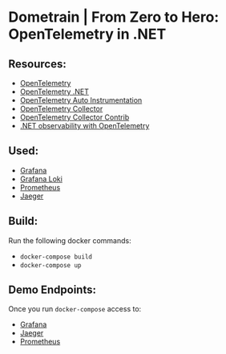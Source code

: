 # Dometrain | From Zero to Hero: OpenTelemetry in .NET

## Resources:

- [OpenTelemetry](https://opentelemetry.io/)
- [OpenTelemetry .NET](https://opentelemetry.io/docs/languages/net/)
- [OpenTelemetry Auto Instrumentation](https://opentelemetry.io/docs/zero-code/)
- [OpenTelemetry Collector](https://opentelemetry.io/docs/collector/)
- [OpenTelemetry Collector Contrib](https://github.com/open-telemetry/opentelemetry-collector-contrib)
- [.NET observability with OpenTelemetry](https://learn.microsoft.com/en-us/dotnet/core/diagnostics/observability-with-otel)

## Used:
- [Grafana](https://grafana.com/)
- [Grafana Loki](https://grafana.com/oss/loki/)
- [Prometheus](https://prometheus.io/)
- [Jaeger](https://www.jaegertracing.io/)

## Build:

Run the following docker commands:
- `docker-compose build`
- `docker-compose up`

## Demo Endpoints:

Once you run `docker-compose` access to:
- [Grafana](http://localhost:3000)
- [Jaeger](http://localhost:16686)
- [Prometheus](http://localhost:9090)
